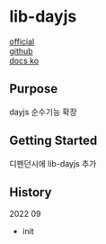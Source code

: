 # lib-dayjs
[official](https://day.js.org)  
[github](https://github.com/iamkun/dayjs)  
[docs ko](https://github.com/iamkun/dayjs/blob/dev/docs/ko/README-ko.md)  

## Purpose
dayjs 순수기능 확장

## Getting Started
디펜던시에 lib-dayjs 추가

## History
2022 09
- init  
